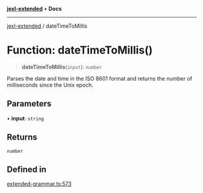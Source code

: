 [**jexl-extended**](../README.md) • **Docs**

***

[jexl-extended](../globals.md) / dateTimeToMillis

# Function: dateTimeToMillis()

> **dateTimeToMillis**(`input`): `number`

Parses the date and time in the ISO 8601 format and returns the number of milliseconds since the Unix epoch.

## Parameters

• **input**: `string`

## Returns

`number`

## Defined in

[extended-grammar.ts:573](https://github.com/nikoraes/jexl-extended/blob/0d088073b18839315bb7964d107cdd49b0d074cd/src/extended-grammar.ts#L573)
